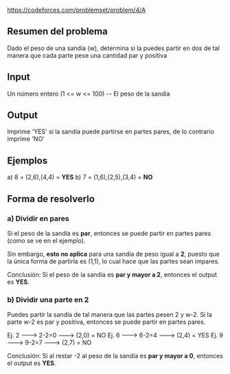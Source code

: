 https://codeforces.com/problemset/problem/4/A

## Resumen del problema

Dado el peso de una sandía (w), determina si la puedes partir en dos de tal manera que cada parte pese una cantidad par y positiva

## Input
Un número entero (1 <= w <= 100) -- El peso de la sandía

## Output
Imprime 'YES' si la sandía puede partirse en partes pares, de lo contrario imprime 'NO'

## Ejemplos
a) 8 = (2,6),(4,4) = **YES**
b) 7 = (1,6),(2,5),(3,4) = **NO**

## Forma de resolverlo
### a) Dividir en pares
Si el peso de la sandía es **par**, entonces se puede partir en partes pares (como se ve en el ejemplo).

Sin embargo, **esto no aplica** para una sandía de peso igual a **2**, puesto que la única forma de partirla es (1,1), lo cual hace que las partes sean impares.

Conclusión: Si el peso de la sandía es **par y mayor a 2**, entonces el output es **YES**.

### b) Dividir una parte en 2
Puedes partir la sandía de tal manera que las partes pesen 2 y w-2. Si la parte w-2 es par y positiva, entonces se puede partir en partes pares.

Ej. 2 ---> 2-2=0 ---> (2,0) = NO
Ej. 6 ---> 6-2=4 ---> (2,4) = YES
Ej. 9 ---> 9-2=7 ---> (2,7) = NO

Conclusión: Si al restar -2 al peso de la sandía es **par y mayor a 0**, entonces el output es **YES**.
